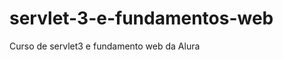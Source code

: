 servlet-3-e-fundamentos-web
===========================

Curso de servlet3 e fundamento web da Alura

